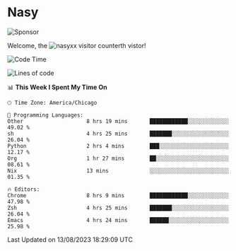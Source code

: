 # Nasy

<!--
<p align="center">
<img height="200" src="https://github-readme-stats.vercel.app/api?username=nasyxx&count_private=true&show_icons=true&theme=dracula&include_all_commits=true"/>
<img height="200" src="https://github-readme-stats.vercel.app/api/top-langs/?username=nasyxx&theme=dracula&hide=html,jupyter+notebook&count_private=true&show_icons=true"/>
</p>

  
----------------
-->

![Sponsor](https://img.shields.io/static/v1.svg?label=Sponsor&message=%E2%9D%A4&logo=GitHub&style=flat&color=pink)
 
Welcome, the ![nasyxx visitor counter](https://count.getloli.com/get/@nasyxx?theme=rule34)th vistor!
 
<!--START_SECTION:waka-->
![Code Time](http://img.shields.io/badge/Code%20Time-3%2C637%20hrs%2052%20mins-blue)

![Lines of code](https://img.shields.io/badge/From%20Hello%20World%20I%27ve%20Written-6.3%20million%20lines%20of%20code-blue)

📊 **This Week I Spent My Time On** 

```text
🕑︎ Time Zone: America/Chicago

💬 Programming Languages: 
Other                    8 hrs 19 mins       ████████████░░░░░░░░░░░░░   49.02 % 
sh                       4 hrs 25 mins       ███████░░░░░░░░░░░░░░░░░░   26.04 % 
Python                   2 hrs 4 mins        ███░░░░░░░░░░░░░░░░░░░░░░   12.17 % 
Org                      1 hr 27 mins        ██░░░░░░░░░░░░░░░░░░░░░░░   08.61 % 
Nix                      13 mins             ░░░░░░░░░░░░░░░░░░░░░░░░░   01.35 % 

🔥 Editors: 
Chrome                   8 hrs 9 mins        ████████████░░░░░░░░░░░░░   47.98 % 
Zsh                      4 hrs 25 mins       ███████░░░░░░░░░░░░░░░░░░   26.04 % 
Emacs                    4 hrs 24 mins       ██████░░░░░░░░░░░░░░░░░░░   25.98 % 
```


 Last Updated on 13/08/2023 18:29:09 UTC
<!--END_SECTION:waka-->

<!-- ![visitors](https://visitor-badge.laobi.icu/badge?page_id=nasyxx.nasyxx) -->
